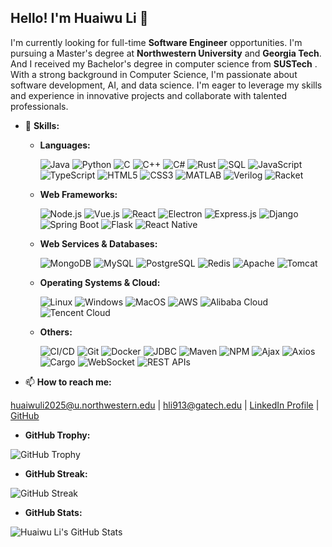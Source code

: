 ## Hello! I'm Huaiwu Li 👋

I'm currently looking for full-time **Software Engineer** opportunities. I'm pursuing a Master's degree at **Northwestern University** and **Georgia Tech**. And I received my Bachelor's degree in computer science from **SUSTech** . With a strong background in Computer Science, I'm passionate about software development, AI, and data science. I'm eager to leverage my skills and experience in innovative projects and collaborate with talented professionals.

- 🌟 **Skills:**

  - **Languages:**
    
    ![Java](https://img.shields.io/badge/Java-%23ED8B00.svg?style=for-the-badge&logo=java&logoColor=white)
    ![Python](https://img.shields.io/badge/Python-3670A0?style=for-the-badge&logo=python&logoColor=ffdd54)
    ![C](https://img.shields.io/badge/C-%2300599C.svg?style=for-the-badge&logo=c&logoColor=white)
    ![C++](https://img.shields.io/badge/C%2B%2B-%2300599C.svg?style=for-the-badge&logo=c%2B%2B&logoColor=white)
    ![C#](https://img.shields.io/badge/C%23-%23239120.svg?style=for-the-badge&logo=c-sharp&logoColor=white)
    ![Rust](https://img.shields.io/badge/Rust-black?style=for-the-badge&logo=rust&logoColor=white)
    ![SQL](https://img.shields.io/badge/SQL-%23CC2927.svg?style=for-the-badge&logo=microsoft-sql-server&logoColor=white)
    ![JavaScript](https://img.shields.io/badge/JavaScript-%23323330.svg?style=for-the-badge&logo=javascript&logoColor=%23F7DF1E)
    ![TypeScript](https://img.shields.io/badge/TypeScript-%23007ACC.svg?style=for-the-badge&logo=typescript&logoColor=white)
    ![HTML5](https://img.shields.io/badge/HTML5-%23E34F26.svg?style=for-the-badge&logo=html5&logoColor=white)
    ![CSS3](https://img.shields.io/badge/CSS3-%231572B6.svg?style=for-the-badge&logo=css3&logoColor=white)
    ![MATLAB](https://img.shields.io/badge/MATLAB-%23FF8400.svg?style=for-the-badge&logo=matlab&logoColor=white)
    ![Verilog](https://img.shields.io/badge/Verilog-%2300BCD4.svg?style=for-the-badge&logoColor=white)
    ![Racket](https://img.shields.io/badge/Racket-%230046A9.svg?style=for-the-badge&logo=racket&logoColor=white)

  - **Web Frameworks:**
 
    ![Node.js](https://img.shields.io/badge/Node.js-339933?style=for-the-badge&logo=nodedotjs&logoColor=white)
    ![Vue.js](https://img.shields.io/badge/Vue.js-35495E?style=for-the-badge&logo=vuedotjs&logoColor=4FC08D)
    ![React](https://img.shields.io/badge/React-%2320232a.svg?style=for-the-badge&logo=react&logoColor=%2361DAFB)
    ![Electron](https://img.shields.io/badge/Electron-2B2E3B?style=for-the-badge&logo=electron&logoColor=9FEAF9)
    ![Express.js](https://img.shields.io/badge/Express.js-404D59?style=for-the-badge)
    ![Django](https://img.shields.io/badge/Django-%23092E20.svg?style=for-the-badge&logo=django&logoColor=white)
    ![Spring Boot](https://img.shields.io/badge/Spring%20Boot-%236DB33F.svg?style=for-the-badge&logo=spring-boot&logoColor=white)
    ![Flask](https://img.shields.io/badge/Flask-%23000.svg?style=for-the-badge&logo=flask&logoColor=white)
    ![React Native](https://img.shields.io/badge/React_Native-20232A?style=for-the-badge&logo=react&logoColor=61DAFB)

  - **Web Services & Databases:**
 
    ![MongoDB](https://img.shields.io/badge/MongoDB-%2347A248.svg?style=for-the-badge&logo=mongodb&logoColor=white)
    ![MySQL](https://img.shields.io/badge/MySQL-%2300f.svg?style=for-the-badge&logo=mysql&logoColor=white)
    ![PostgreSQL](https://img.shields.io/badge/PostgreSQL-%23336791.svg?style=for-the-badge&logo=postgresql&logoColor=white)
    ![Redis](https://img.shields.io/badge/Redis-%23DC382D.svg?style=for-the-badge&logo=redis&logoColor=white)
    ![Apache](https://img.shields.io/badge/Apache-%23D22128.svg?style=for-the-badge&logo=apache&logoColor=white)
    ![Tomcat](https://img.shields.io/badge/Apache%20Tomcat-%23F8DC75.svg?style=for-the-badge&logo=apache-tomcat&logoColor=black)

  - **Operating Systems & Cloud:**
    
    ![Linux](https://img.shields.io/badge/Linux-FCC624?style=for-the-badge&logo=linux&logoColor=black)
    ![Windows](https://img.shields.io/badge/Windows-0078D6?style=for-the-badge&logo=windows&logoColor=white)
    ![MacOS](https://img.shields.io/badge/mac%20os-000000?style=for-the-badge&logo=apple&logoColor=white)
    ![AWS](https://img.shields.io/badge/Amazon%20AWS-232F3E?style=for-the-badge&logo=amazon-aws&logoColor=white)
    ![Alibaba Cloud](https://img.shields.io/badge/Alibaba%20Cloud-FF6A00?style=for-the-badge&logo=alibaba-cloud&logoColor=white)
    ![Tencent Cloud](https://img.shields.io/badge/Tencent%20Cloud-1269C7?style=for-the-badge&logo=tencent-cloud&logoColor=white)

  - **Others:**
    
    ![CI/CD](https://img.shields.io/badge/CI%2FCD-%230A0FF9.svg?style=for-the-badge&logo=codefactor)
    ![Git](https://img.shields.io/badge/Git-%23F05033.svg?style=for-the-badge&logo=git&logoColor=white)
    ![Docker](https://img.shields.io/badge/Docker-%230db7ed.svg?style=for-the-badge&logo=docker&logoColor=white)
    ![JDBC](https://img.shields.io/badge/JDBC-%23F79A1A.svg?style=for-the-badge&logo=java&logoColor=white)
    ![Maven](https://img.shields.io/badge/Maven-%23C71A36.svg?style=for-the-badge&logo=apache-maven&logoColor=white)
    ![NPM](https://img.shields.io/badge/NPM-%23CB3837.svg?style=for-the-badge&logo=npm&logoColor=white)
    ![Ajax](https://img.shields.io/badge/Ajax-0059D6?style=for-the-badge&logo=html5&logoColor=white)
    ![Axios](https://img.shields.io/badge/Axios-5A29E4?style=for-the-badge&logo=axios&logoColor=white)
    ![Cargo](https://img.shields.io/badge/Cargo-%230A0FF9.svg?style=for-the-badge&logo=rust&logoColor=white)
    ![WebSocket](https://img.shields.io/badge/WebSocket-000000?style=for-the-badge&logo=websocket&logoColor=white)
    ![REST APIs](https://img.shields.io/badge/REST-FF6C37?style=for-the-badge&logo=rest&logoColor=white)


- 📫 **How to reach me:**

huaiwuli2025@u.northwestern.edu | hli913@gatech.edu | [LinkedIn Profile](https://www.linkedin.com/in/huaiwu-li-3b1486271) | [GitHub](https://github.com/lhwzds)

- **GitHub Trophy:**
  
![GitHub Trophy](https://github-profile-trophy.vercel.app/?username=lhwzds)

- **GitHub Streak:**

![GitHub Streak](https://github-readme-streak-stats.herokuapp.com/?user=lhwzds)

- **GitHub Stats:**

![Huaiwu Li's GitHub Stats](https://github-readme-stats.vercel.app/api?username=lhwzds) 






